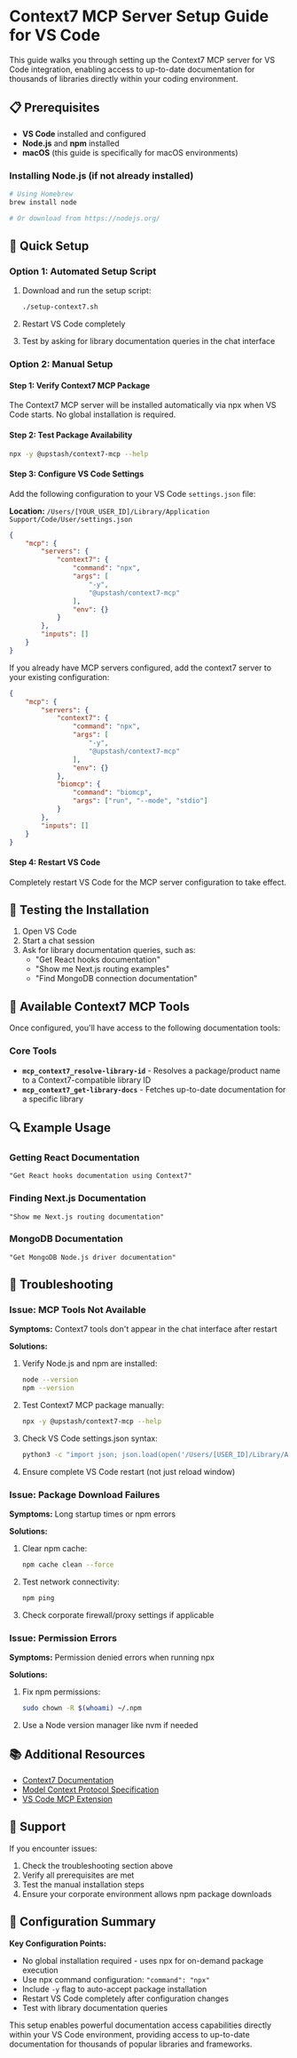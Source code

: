 # Context7 MCP Server Setup Guide for VS Code

This guide walks you through setting up the Context7 MCP server for VS Code integration, enabling access to up-to-date documentation for thousands of libraries directly within your coding environment.

## 📋 Prerequisites

- **VS Code** installed and configured
- **Node.js** and **npm** installed
- **macOS** (this guide is specifically for macOS environments)

### Installing Node.js (if not already installed)

```bash
# Using Homebrew
brew install node

# Or download from https://nodejs.org/
```

## 🚀 Quick Setup

### Option 1: Automated Setup Script

1. Download and run the setup script:
   ```bash
   ./setup-context7.sh
   ```

2. Restart VS Code completely
3. Test by asking for library documentation queries in the chat interface

### Option 2: Manual Setup

#### Step 1: Verify Context7 MCP Package

The Context7 MCP server will be installed automatically via npx when VS Code starts. No global installation is required.

#### Step 2: Test Package Availability

```bash
npx -y @upstash/context7-mcp --help
```

#### Step 3: Configure VS Code Settings

Add the following configuration to your VS Code `settings.json` file:

**Location:** `/Users/[YOUR_USER_ID]/Library/Application Support/Code/User/settings.json`

```json
{
    "mcp": {
        "servers": {
            "context7": {
                "command": "npx",
                "args": [
                    "-y",
                    "@upstash/context7-mcp"
                ],
                "env": {}
            }
        },
        "inputs": []
    }
}
```

If you already have MCP servers configured, add the context7 server to your existing configuration:

```json
{
    "mcp": {
        "servers": {
            "context7": {
                "command": "npx",
                "args": [
                    "-y",
                    "@upstash/context7-mcp"
                ],
                "env": {}
            },
            "biomcp": {
                "command": "biomcp",
                "args": ["run", "--mode", "stdio"]
            }
        },
        "inputs": []
    }
}
```

#### Step 4: Restart VS Code

Completely restart VS Code for the MCP server configuration to take effect.

## 🧪 Testing the Installation

1. Open VS Code
2. Start a chat session
3. Ask for library documentation queries, such as:
   - "Get React hooks documentation"
   - "Show me Next.js routing examples"
   - "Find MongoDB connection documentation"

## 🔧 Available Context7 MCP Tools

Once configured, you'll have access to the following documentation tools:

### Core Tools
- **`mcp_context7_resolve-library-id`** - Resolves a package/product name to a Context7-compatible library ID
- **`mcp_context7_get-library-docs`** - Fetches up-to-date documentation for a specific library

## 🔍 Example Usage

### Getting React Documentation
```
"Get React hooks documentation using Context7"
```

### Finding Next.js Documentation
```
"Show me Next.js routing documentation"
```

### MongoDB Documentation
```
"Get MongoDB Node.js driver documentation"
```

## 🐛 Troubleshooting

### Issue: MCP Tools Not Available

**Symptoms:** Context7 tools don't appear in the chat interface after restart

**Solutions:**
1. Verify Node.js and npm are installed:
   ```bash
   node --version
   npm --version
   ```

2. Test Context7 MCP package manually:
   ```bash
   npx -y @upstash/context7-mcp --help
   ```

3. Check VS Code settings.json syntax:
   ```bash
   python3 -c "import json; json.load(open('/Users/[USER_ID]/Library/Application Support/Code/User/settings.json'))"
   ```

4. Ensure complete VS Code restart (not just reload window)

### Issue: Package Download Failures

**Symptoms:** Long startup times or npm errors

**Solutions:**
1. Clear npm cache:
   ```bash
   npm cache clean --force
   ```

2. Test network connectivity:
   ```bash
   npm ping
   ```

3. Check corporate firewall/proxy settings if applicable

### Issue: Permission Errors

**Symptoms:** Permission denied errors when running npx

**Solutions:**
1. Fix npm permissions:
   ```bash
   sudo chown -R $(whoami) ~/.npm
   ```

2. Use a Node version manager like nvm if needed

## 📚 Additional Resources

- [Context7 Documentation](https://github.com/upstash/context7-mcp)
- [Model Context Protocol Specification](https://spec.modelcontextprotocol.io/)
- [VS Code MCP Extension](https://marketplace.visualstudio.com/items?itemName=ms-vscode.mcp)

## 🤝 Support

If you encounter issues:
1. Check the troubleshooting section above
2. Verify all prerequisites are met
3. Test the manual installation steps
4. Ensure your corporate environment allows npm package downloads

## 📝 Configuration Summary

**Key Configuration Points:**
- No global installation required - uses npx for on-demand package execution
- Use npx command configuration: `"command": "npx"`
- Include `-y` flag to auto-accept package installation
- Restart VS Code completely after configuration changes
- Test with library documentation queries

This setup enables powerful documentation access capabilities directly within your VS Code environment, providing access to up-to-date documentation for thousands of popular libraries and frameworks.
